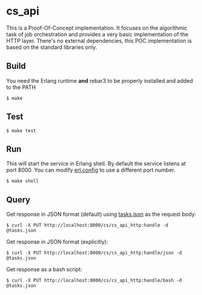 cs_api
=====

This is a Proof-Of-Concept implementation. It focuses on the algorithmic task of job orchestration and provides a very basic implementation of the HTTP layer. There's no external dependencies, this POC implementation is based on the standard libraries only.

Build
-----

You need the Erlang runtime **and** rebar3 to be properly installed and added to the PATH

    $ make

Test
-----

    $ make test

Run
-----

This will start the service in Erlang shell. By default the service listens at port 8000. You can modify [erl.config](erl.config) to use a different port number.

    $ make shell

Query
-----

Get response in JSON format (default) using [tasks.json](tasks.json) as the request body:

    $ curl -X PUT http://localhost:8000/cs/cs_api_http:handle -d @tasks.json

Get response in JSON format (explicitly):

    $ curl -X PUT http://localhost:8000/cs/cs_api_http:handle/json -d @tasks.json

Get response as a bash script:

    $ curl -X PUT http://localhost:8000/cs/cs_api_http:handle/bash -d @tasks.json
